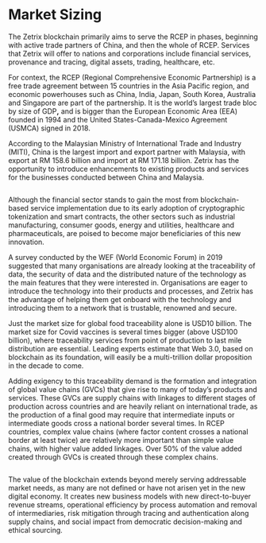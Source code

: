 # Market Sizing

The Zetrix blockchain primarily aims to serve the RCEP in phases, beginning with active trade partners of China, and then the whole of RCEP. Services that Zetrix will offer to nations and corporations include financial services, provenance and tracing, digital assets, trading, healthcare, etc.

For context, the RCEP (Regional Comprehensive Economic Partnership) is a free trade agreement between 15 countries in the Asia Pacific region, and economic powerhouses such as China, India, Japan, South Korea, Australia and Singapore are part of the partnership. It is the world’s largest trade bloc by size of GD&#x50;**,** and is bigger than the European Economic Area (EEA) founded in 1994 and the United States-Canada-Mexico Agreement (USMCA) signed in 2018.

According to the Malaysian Ministry of International Trade and Industry (MITI), China is the largest import and export partner with Malaysia, with export at RM 158.6 billion and import at RM 171.18 billion. Zetrix has the opportunity to introduce enhancements to existing products and services for the businesses conducted between China and Malaysia.

<figure><img src="https://lh5.googleusercontent.com/juyyZfa5-HVVc4LvUe0zGiKkzd02dx6lgBRdyvUY81G10LzHDpIFuvRN5H89AMkmJ04qAN80ORF7JgD_yPNSM48E5I8j2n3pHDM0t96DubJKgd1GNJfNQ3jCV1t_EarFbiI7QzmxM4o1F-_N4mLxNgAA695e-xhz6XQAScbo2POzTjAju61FAHifFEC4oGF3dyyKzg" alt=""><figcaption></figcaption></figure>

Although the financial sector stands to gain the most from blockchain-based service implementation due to its early adoption of cryptographic tokenization and smart contracts, the other sectors such as industrial manufacturing, consumer goods, energy and utilities, healthcare and pharmaceuticals, are poised to become major beneficiaries of this new innovation.

A survey conducted by the WEF (World Economic Forum) in 2019 suggested that many organisations are already looking at the traceability of data, the security of data and the distributed nature of the technology as the main features that they were interested in. Organisations are eager to introduce the technology into their products and processes, and Zetrix has the advantage of helping them get onboard with the technology and introducing them to a network that is trustable, renowned and secure.

Just the market size for global food traceability alone is USD10 billion. The market size for Covid vaccines is several times bigger (above USD100 billion), where traceability services from point of production to last mile distribution are essential. Leading experts estimate that Web 3.0, based on blockchain as its foundation, will easily be a multi-trillion dollar proposition in the decade to come.

Adding exigency to this traceability demand is the formation and integration of global value chains (GVCs) that give rise to many of today’s products and services. These GVCs are supply chains with linkages to different stages of production across countries and are heavily reliant on international trade, as the production of a final good may require that intermediate inputs or intermediate goods cross a national border several times. In RCEP countries, complex value chains (where factor content crosses a national border at least twice) are relatively more important than simple value chains, with higher value added linkages. Over 50% of the value added created through GVCs is created through these complex chains.

<figure><img src="https://lh4.googleusercontent.com/qwshup7E9HPQe0qINlqlLQE8VpqUMQ1cdIXYcC4H99TRtYJlr9rBHbZnjZ6XuX_TZe7ENj_Y5ag4M1J9x0X4PQjinNdOGdKSRNJfFMPJOC9bl9MSWdFpca_ntkvuRRZTJA3O2Vdpulrke5_zTZ7PIpAHyeOtiCfr-GARaxa3WX68vNUcU2HQv6gXzv5vAmzrAlPeaQ" alt=""><figcaption></figcaption></figure>

The value of the blockchain extends beyond merely serving addressable market needs, as many are not defined or have not arisen yet in the new digital economy. It creates new business models with new direct-to-buyer revenue streams, operational efficiency by process automation and removal of intermediaries, risk mitigation through tracing and authentication along supply chains, and social impact from democratic decision-making and ethical sourcing.
